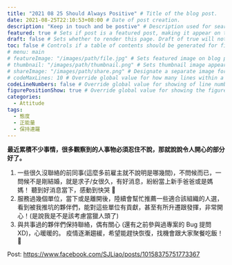 ```yaml
---
title: "2021 08 25 Should Always Positive" # Title of the blog post.
date: 2021-08-25T22:10:53+08:00 # Date of post creation.
description: "Keep in touch and be postive" # Description used for search engine.
featured: true # Sets if post is a featured post, making it appear on the sidebar. A featured post won't be listed on the sidebar if it's the current page
draft: false # Sets whether to render this page. Draft of true will not be rendered.
toc: false # Controls if a table of contents should be generated for first-level links automatically.
# menu: main
# featureImage: "/images/path/file.jpg" # Sets featured image on blog post.
# thumbnail: "/images/path/thumbnail.png" # Sets thumbnail image appearing inside card on homepage.
# shareImage: "/images/path/share.png" # Designate a separate image for social media sharing.
# codeMaxLines: 10 # Override global value for how many lines within a code block before auto-collapsing.
codeLineNumbers: false # Override global value for showing of line numbers within code block.
figurePositionShow: true # Override global value for showing the figure label.
categories:
  - Attitude
tags:
  - 態度
  - 正能量
  - 保持連羅
---
```


**最近累積不少事情，很多觀察到的人事物必須忍住不說，那就說說令人開心的部分好了。**

<!--more-->

1. 一些很久沒聯絡的前同事(這麼多前雇主就不說明是哪幾間)，不問候而已，一問候不是剛結婚，就是求子/女很久，有好消息，紛紛當上新手爸爸或是媽媽！ 聽到好消息當下，感動到快哭 🥰
2. 服務過幾個單位，當下或是離開後，陸續會幫忙推薦一些適合該組織的人選，看到被我推坑的夥伴們，能對這些單位有貢獻，甚至有所升遷跟發揮，非常開心！(是說我是不是該考慮當獵人頭了)
3. 與共事過的夥伴們保持聯絡，偶有關心 (還有之前參與過專案的 Bug 提問 XD)，心暖暖的。
疫情逐漸趨緩，希望能趕快恢復，找機會跟大家聚餐吃飯！ 🙂


Post: https://www.facebook.com/SJLiao/posts/10158375751773367
